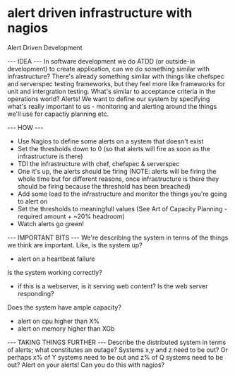 alert driven infrastructure with nagios
=======================================

Alert Driven Development

--- IDEA ---
In software development we do ATDD (or outside-in development) to create application, can we do something similar with infrastructure?
There's already something similar with things like chefspec and serverspec testing frameworks, but they feel more like frameworks
for unit and intergration testing.  What's similar to acceptance criteria in the operations world?  Alerts!  We want to define our system 
by specifying what's really important to us - monitoring and alerting around the things we'll use for capactiy planning etc.

--- HOW ---
 
- Use Nagios to define some alerts on a system that doesn't exist
- Set the thresholds down to 0 (so that alerts will fire as soon as the infrastructure is there)
- TDI the infrastructure with chef, chefspec & serverspec
- One it's up, the alerts should be firing (NOTE: alerts will be firing the whole time but for different reasons, once infrastructure is
        there they should be firing because the threshold has been breached)
- Add some load to the infrastructure and monitor the things you're going to alert on
- Set the thresholds to meaningfull values (See Art of Capacity Planning - required amount + ~20% headroom)
- Watch alerts go green!

--- IMPORTANT BITS ---
We're describing the system in terms of the things we think are important.  Like, is the system up?  
 - alert on a heartbeat failure

 Is the system working correctly?
 - if this is a webserver, is it serving web content?  Is the web server responding?

 Does the system have ample capacity?
- alert on cpu higher than X%
- alert on memory higher than XGb

--- TAKING THINGS FURTHER ---
Describe the distributed system in terms of alerts; what constitutes an outage?  Systems x,y and z need to be out?
Or perhaps x% of Y systems need to be out and z% of Q systems need to be out?  Alert on your alerts!  Can you do this
with nagios?

